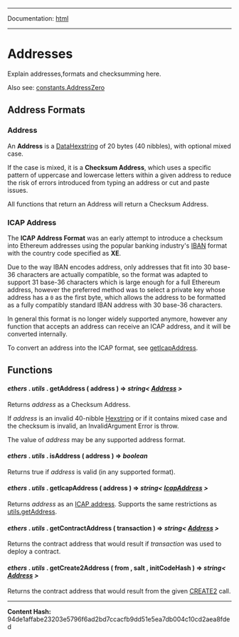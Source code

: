 -----

Documentation: [html](https://docs-beta.ethers.io/)

-----

Addresses
=========


Explain addresses,formats and checksumming here.

Also see: [constants.AddressZero](../constants)


Address Formats
---------------



### Address


An **Address** is a [DataHexstring](../bytes) of 20 bytes (40 nibbles), with optional
mixed case.

If the case is mixed, it is a **Checksum Address**, which uses a specific pattern
of uppercase and lowercase letters within a given address to reduce the risk
of errors introduced from typing an address or cut and paste issues.

All functions that return an Address will return a Checksum Address.


### ICAP Address


The **ICAP Address Format** was an early attempt to introduce a checksum
into Ethereum addresses using the popular banking industry's
[IBAN](../../../Users/ricmoo/Development/ethers/ethers.js-v5/https:/en.wikipedia.org/wiki/International_Bank_Account_Number)
format with the country code specified as **XE**.

Due to the way IBAN encodes address, only addresses that fit into 30 base-36
characters are actually compatible, so the format was adapted to support 31
base-36 characters which is large enough for a full Ethereum address, however
the preferred method was to select a private key whose address has a `0` as
the first byte, which allows the address to be formatted as a fully compatibly
standard IBAN address with 30 base-36 characters.

In general this format is no longer widely supported anymore, however any function that
accepts an address can receive an ICAP address, and it will be converted internally.

To convert an address into the ICAP format, see [getIcapAddress](./).


Functions
---------



#### *ethers* . *utils* . **getAddress** ( address )  **=>** *string< [Address](./) >*

Returns *address* as a Checksum Address.

If *address* is an invalid 40-nibble [Hexstring](../bytes) or if it contains mixed case and
the checksum is invalid, an InvalidArgument Error is throw.

The value of *address* may be any supported address format.




#### *ethers* . *utils* . **isAddress** ( address )  **=>** *boolean*

Returns true if *address* is valid (in any supported format).




#### *ethers* . *utils* . **getIcapAddress** ( address )  **=>** *string< [IcapAddress](./) >*

Returns *address* as an [ICAP address](../../../Users/ricmoo/Development/ethers/ethers.js-v5/https:/github.com/ethereum/wiki/wiki/Inter-exchange-Client-Address-Protocol-%28ICAP%29).
Supports the same restrictions as [utils.getAddress](./).




#### *ethers* . *utils* . **getContractAddress** ( transaction )  **=>** *string< [Address](./) >*

Returns the contract address that would result if *transaction* was
used to deploy a contract.




#### *ethers* . *utils* . **getCreate2Address** ( from , salt , initCodeHash )  **=>** *string< [Address](./) >*

Returns the contract address that would result from the given
[CREATE2](../../../Users/ricmoo/Development/ethers/ethers.js-v5/https:/eips.ethereum.org/EIPS/eip-1014) call.





-----
**Content Hash:** 94de1affabe23203e5796f6ad2bd7ccacfb9dd51e5ea7db004c10cd2aea8fded
